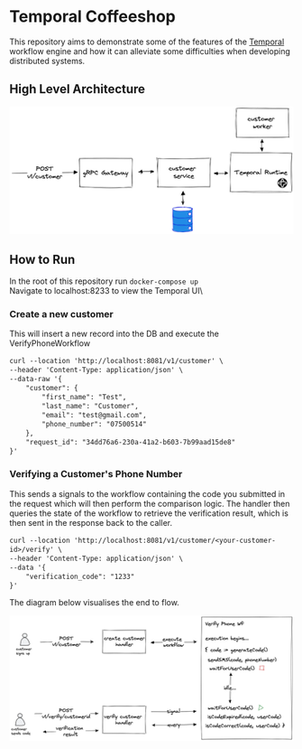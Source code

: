 # Temporal Coffeeshop

This repository aims to demonstrate some of the features of the [Temporal](https://temporal.io) workflow engine and how it can alleviate some difficulties when developing distributed systems.

## High Level Architecture

![architecture](images/architecture.png)

## How to Run

In the root of this repository run `docker-compose up`\
Navigate to localhost:8233 to view the Temporal UI\

### Create a new customer

This will insert a new record into the DB and execute the VerifyPhoneWorkflow

```
curl --location 'http://localhost:8081/v1/customer' \
--header 'Content-Type: application/json' \
--data-raw '{
    "customer": {
        "first_name": "Test",
        "last_name": "Customer",
        "email": "test@gmail.com",
        "phone_number": "07500514"
    },
    "request_id": "34dd76a6-230a-41a2-b603-7b99aad15de8"
}'
```

### Verifying a Customer's Phone Number

This sends a signals to the workflow containing the code you submitted in the request which will then perform the comparison logic. The handler then queries the state of the workflow to retrieve the verification result, which is then sent in the response back to the caller.

```
curl --location 'http://localhost:8081/v1/customer/<your-customer-id>/verify' \
--header 'Content-Type: application/json' \
--data '{
    "verification_code": "1233"
}'
```

The diagram below visualises the end to flow.

![architecture](images/workflow.png)
